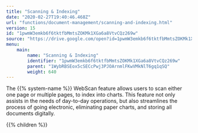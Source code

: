 ```yaml
---
title: "Scanning & Indexing"
date: "2020-02-27T19:40:46.468Z"
url: "functions/document-management/scanning-and-indexing.html"
version: 15
id: "1pwmW3emkb6f6tktfbMmtsZOKMk1XGa6a8VtvCQz269w"
source: "https://drive.google.com/open?id=1pwmW3emkb6f6tktfbMmtsZOKMk1XGa6a8VtvCQz269w"
menu:
    main:
        name: "Scanning & Indexing"
        identifier: "1pwmW3emkb6f6tktfbMmtsZOKMk1XGa6a8VtvCQz269w"
        parent: "1WybRBSEox5cSECcPwj3PJOArnmlFKwVMkNlT6gq1qSQ"
        weight: 640
---
```









The {{% system-name %}} WebScan feature allows users to scan either one page or multiple pages, to index into charts. This feature not only assists in the needs of day-to-day operations, but also streamlines the process of going electronic, eliminating paper charts, and storing all documents digitally.









{{% children %}}

